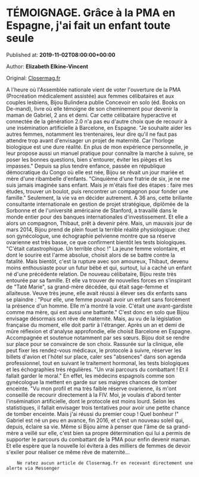 
# TÉMOIGNAGE. Grâce à la PMA en Espagne, j'ai fait un enfant toute seule

Published at: **2019-11-02T08:00:00+00:00**

Author: **Elizabeth Elkine-Vincent**

Original: [Closermag.fr](https://www.closermag.fr/vecu/temoignages/temoignage-grace-a-la-pma-en-espagne-j-ai-fait-un-enfant-toute-seule-1040874)

A l'heure où l'Assemblée nationale vient de voter l'ouverture de la PMA (Procréation médicalement assistée) aux femmes célibataires et aux couples lesbiens, Bijou Bulindera publie Concevoir en solo (éd. Books on De-mand), livre où elle témoigne de son cheminement pour devenir la maman de Gabriel, 2 ans et demi. Car cette célibataire hyperactive et connectée de la génération 2.0 n'a pas eu d'autre choix que de recourir à une insémination artificielle à Barcelone, en Espagne.
"Je souhaite aider les autres femmes, notamment les trentenaires, leur dire qu'il ne faut pas attendre trop avant d'envisager un projet de maternité. Car l'horloge biologique est une dure réalité. En plus de mon expérience personnelle, je leur propose aussi un manuel pratique pour connaître la marche à suivre, se poser les bonnes questions, bien s'entourer, éviter les pièges et les impasses." Depuis sa plus tendre enfance, passée en république démocratique du Congo où elle est née, Bijou se rêvait un jour mariée et mère d'une ribambelle d'enfants. "Cinquième d'une fratrie de six, je ne me suis jamais imaginée sans enfant. Mais je m'étais fixé des étapes : faire mes études, trouver un boulot, puis rencontrer un compagnon pour fonder une famille." Seulement, la vie va en décider autrement.
A 36 ans, cette brillante consultante internationale en gestion de projet stratégique, diplômée de la Sorbonne et de l'université américaine de Stanford, a travaillé dans le monde entier pour des banques internationales d'investissement. Et elle a alors un compagnon, Thibaut, prêt à devenir père. Mais, un mauvais jour de mars 2014, Bijou prend de plein fouet la terrible réalité physiologique: chez son gynécologue, une échographie pelvienne montre que sa réserve ovarienne est très basse, ce que confirment bientôt les tests biologiques. "C'était catastrophique. Un terrible choc !" La jeune femme volontaire, et dont le sourire est l'arme absolue, choisit alors de se battre contre la fatalité.
Mais bientôt, c'est la rupture avec son amoureux, Thibaut, devenu moins enthousiaste pour un futur bébé et qui, surtout, lui a caché un enfant né d'une précédente relation. De nouveau célibataire, Bijou reste très entourée par sa famille. Et elle va trouver de nouvelles forces en s'inspirant de "Taté Marie", sa grand-mère décédée, qui était sage-femme et allaiteuse. Veuve très jeune, elle avait réussi à élever ses dix enfants sans se plaindre : "Pour elle, une femme pouvait avoir un enfant sans forcément la présence d'un homme. Elle m'a montré la voie. C'était une avant-gardiste comme ma mère, qui est aussi une battante." C'est donc en solo que Bijou envisage désormais son rêve de maternité. Mais, au vu de la législation française du moment, elle doit partir à l'étranger. Après un an et demi de mûre réflexion et d'analyse approfondie, elle choisit Barcelone en Espagne.
Accompagnée et soutenue notamment par ses sœurs. Bijou doit se rendre sur place pour se convaincre de son choix. Rassurée sur la clinique, elle peut fixer les rendez-vous médicaux, le protocole à suivre, réserver les billets d'avion et l'hôtel sur place, caler ses "absences" dans son agenda professionnel, tout en suivant le traitement hormonal, les tests biologiques et les échographies très régulières. "Un vrai parcours du combattant ! Et il fallait garder le moral." En effet, les médecins espagnols comme son gynécologue la mettent en garde sur ses maigres chances de tomber enceinte.
"Vu mon profil et ma très faible réserve ovarienne, ils m'ont conseillé de recourir directement à la FIV. Moi, je voulais d'abord tenter l'insémination artificielle, dont le protocole est moins lourd. Selon les statistiques, il fallait envisager trois tentatives pour avoir une petite chance de tomber enceinte. Mais j'ai réussi du premier coup ! Quel bonheur !" Gabriel est né un peu en avance, fin 2016, et c'est un nouveau soleil qui, depuis, éclaire sa vie. Même si Bijou aime à penser que l'âme de sa grand-mère a veillé sur elle, c'est bien sa propre détermination qui lui a permis de supporter le parcours du combattant de la PMA pour enfin devenir maman. Et elle espère que la nouvelle loi évitera à des milliers de femmes de devoir s'exiler pour réaliser ce même rêve de maternité...

        Ne ratez aucun article de Closermag.fr en recevant directement une alerte via Messenger
      

